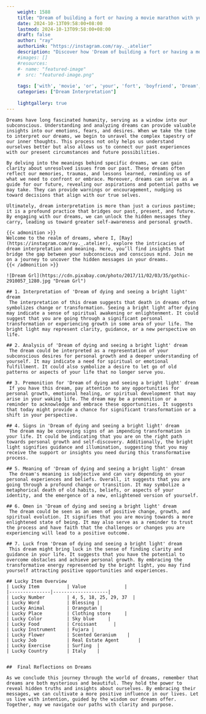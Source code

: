 ```yaml
---
    weight: 1588
    title: "Dream of building a fort or having a movie marathon with your boyfriend"  # Assuming 'title' column exists
    date: 2024-10-13T09:58:00+08:00
    lastmod: 2024-10-13T09:58:00+08:00
    draft: false
    author: "ray"
    authorLink: "https://instagram.com/ray._.atelier"
    description: "Discover how 'Dream of building a fort or having a movie marathon with your boyfriend' can interpret your future and uncover its significant meanings in your life."
    #images: []
    #resources:
    #- name: "featured-image"
    #  src: "featured-image.png"
    
    tags: ['with', 'movie', 'or', 'your', 'fort', 'boyfriend', 'Dream', 'a', 'marathon', 'of', 'building', 'having']
    categories: ["Dream Interpretation"]
    
    lightgallery: true
---
```

    
    Dreams have long fascinated humanity, serving as a window into our subconscious. Understanding and analyzing dreams can provide valuable insights into our emotions, fears, and desires. When we take the time to interpret our dreams, we begin to unravel the complex tapestry of our inner thoughts. This process not only helps us understand ourselves better but also allows us to connect our past experiences with our present circumstances and future possibilities.
    
    By delving into the meanings behind specific dreams, we can gain clarity about unresolved issues from our past. These dreams often reflect our memories, traumas, and lessons learned, reminding us of what we need to confront or embrace. Moreover, dreams can serve as a guide for our future, revealing our aspirations and potential paths we may take. They can provide warnings or encouragement, nudging us toward decisions that align with our true selves.
    
    Ultimately, dream interpretation is more than just a curious pastime; it is a profound practice that bridges our past, present, and future. By engaging with our dreams, we can unlock the hidden messages they carry, leading us toward greater self-awareness and personal growth.
    
    {{< admonition >}}
    Welcome to the realm of dreams, where I, [Ray](https://instagram.com/ray._.atelier), explore the intricacies of dream interpretation and meaning. Here, you’ll find insights that bridge the gap between your subconscious and conscious mind. Join me on a journey to uncover the hidden messages in your dreams.
    {{< /admonition >}}
    
    ![Dream Grl](https://cdn.pixabay.com/photo/2017/11/02/03/35/gothic-2910057_1280.jpg "Dream Grl")
    
    ## 1. Interpretation of 'Dream of dying and seeing a bright light' dream
     The interpretation of this dream suggests that death in dreams often symbolizes change or transformation. Seeing a bright light after dying may indicate a sense of spiritual awakening or enlightenment. It could suggest that you are going through a significant personal transformation or experiencing growth in some area of your life. The bright light may represent clarity, guidance, or a new perspective on life.
    
    ## 2. Analysis of 'Dream of dying and seeing a bright light' dream
     The dream could be interpreted as a representation of your subconscious desires for personal growth and a deeper understanding of yourself. It may indicate a need for spiritual or emotional fulfillment. It could also symbolize a desire to let go of old patterns or aspects of your life that no longer serve you.
    
    ## 3. Premonition for 'Dream of dying and seeing a bright light' dream
     If you have this dream, pay attention to any opportunities for personal growth, emotional healing, or spiritual development that may arise in your waking life. The dream may be a premonition or a reminder to acknowledge and embrace these opportunities. It suggests that today might provide a chance for significant transformation or a shift in your perspective.
    
    ## 4. Signs in 'Dream of dying and seeing a bright light' dream
     The dream may be conveying signs of an impending transformation in your life. It could be indicating that you are on the right path towards personal growth and self-discovery. Additionally, the bright light signifies guidance and illumination, suggesting that you may receive the support or insights you need during this transformative process.
    
    ## 5. Meaning of 'Dream of dying and seeing a bright light' dream
     The dream's meaning is subjective and can vary depending on your personal experiences and beliefs. Overall, it suggests that you are going through a profound change or transition. It may symbolize a metaphorical death of old habits, beliefs, or aspects of your identity, and the emergence of a new, enlightened version of yourself.
    
    ## 6. Omen in 'Dream of dying and seeing a bright light' dream
     The dream could be seen as an omen of positive change, growth, and spiritual evolution. It signifies that you are moving towards a more enlightened state of being. It may also serve as a reminder to trust the process and have faith that the challenges or changes you are experiencing will lead to a positive outcome.
    
    ## 7. Luck from 'Dream of dying and seeing a bright light' dream
     This dream might bring luck in the sense of finding clarity and guidance in your life. It suggests that you have the potential to overcome obstacles and achieve personal growth. By embracing the transformative energy represented by the bright light, you may find yourself attracting positive opportunities and experiences.
    
    ## Lucky Item Overview
    | Lucky Item          | Value              |
    |---------------|--------------------|
    | Lucky Number        | 4, 5, 18, 25, 29, 37  |
    | Lucky Word          | Blessing |
    | Lucky Animal        | Orangutan |
    | Lucky Place         | Clothing store     |
    | Lucky Color         | Sky blue     |
    | Lucky Food          | Croissant      |
    | Lucky Instrument    | Fujara |
    | Lucky Flower        | Scented Geranium    |
    | Lucky Job           | Real Estate Agent       |
    | Lucky Exercise      | Surfing  |
    | Lucky Country       | Italy    |
    
    
    ##  Final Reflections on Dreams
    
    As we conclude this journey through the world of dreams, remember that dreams are both mysterious and beautiful. They hold the power to reveal hidden truths and insights about ourselves. By embracing their messages, we can cultivate a more positive influence in our lives. Let us live with intention, guided by the wisdom our dreams offer. Together, may we navigate our paths with clarity and purpose.
    